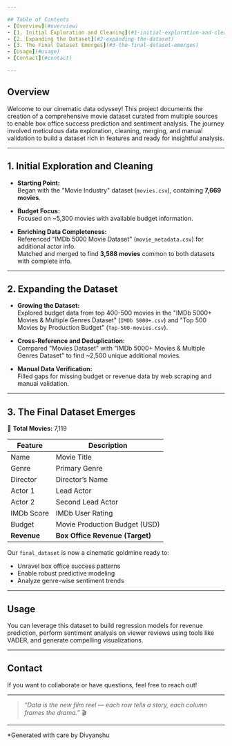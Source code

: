```yaml
---

## Table of Contents
- [Overview](#overview)
- [1. Initial Exploration and Cleaning](#1-initial-exploration-and-cleaning)
- [2. Expanding the Dataset](#2-expanding-the-dataset)
- [3. The Final Dataset Emerges](#3-the-final-dataset-emerges)
- [Usage](#usage)
- [Contact](#contact)

---
```


## Overview

Welcome to our cinematic data odyssey! This project documents the creation of a comprehensive movie dataset curated from multiple sources to enable box office success prediction and sentiment analysis. The journey involved meticulous data exploration, cleaning, merging, and manual validation to build a dataset rich in features and ready for insightful analysis.

---

## 1. Initial Exploration and Cleaning

- **Starting Point:**  
  Began with the "Movie Industry" dataset (`movies.csv`), containing **7,669 movies**.

- **Budget Focus:**  
  Focused on ~5,300 movies with available budget information.

- **Enriching Data Completeness:**  
  Referenced "IMDb 5000 Movie Dataset" (`movie_metadata.csv`) for additional actor info.  
  Matched and merged to find **3,588 movies** common to both datasets with complete info.

---

## 2. Expanding the Dataset

- **Growing the Dataset:**  
  Explored budget data from top 400-500 movies in the "IMDb 5000+ Movies & Multiple Genres Dataset" (`IMDb 5000+.csv`) and "Top 500 Movies by Production Budget" (`Top-500-movies.csv`).

- **Cross-Reference and Deduplication:**  
  Compared "Movies Dataset" with "IMDb 5000+ Movies & Multiple Genres Dataset" to find ~2,500 unique additional movies.

- **Manual Data Verification:**  
  Filled gaps for missing budget or revenue data by web scraping and manual validation.

---

## 3. The Final Dataset Emerges

🎉 **Total Movies:** 7,119

| Feature       | Description                        |
|---------------|----------------------------------|
| Name          | Movie Title                      |
| Genre         | Primary Genre                    |
| Director      | Director’s Name                  |
| Actor 1       | Lead Actor                      |
| Actor 2       | Second Lead Actor               |
| IMDb Score    | IMDb User Rating                |
| Budget        | Movie Production Budget (USD)    |
| **Revenue**   | **Box Office Revenue (Target)** |

Our `final_dataset` is now a cinematic goldmine ready to:

- Unravel box office success patterns  
- Enable robust predictive modeling  
- Analyze genre-wise sentiment trends

---

## Usage

You can leverage this dataset to build regression models for revenue prediction, perform sentiment analysis on viewer reviews using tools like VADER, and generate compelling visualizations.

---

## Contact

If you want to collaborate or have questions, feel free to reach out!

---

> _“Data is the new film reel — each row tells a story, each column frames the drama.”_ 🎬

---

*Generated with care by Divyanshu